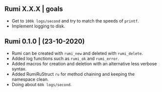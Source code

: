 

Rumi X.X.X | goals
------------------
  * Get to `100k logs/second` and try to match the speeds of `printf`.
  * Implement logging to disk.


Rumi 0.1.0 | (23-10-2020)
-------------------------
  * Rumi can be created with `rumi_new` and deleted with `rumi_delete`.
  * Added log functions such as `rumi_ok` and `rumi_error`.
  * Added macros for creation and deletion with an alternative less verbose syntax.
  * Added RumiRuStruct `ru` for method chaining and keeping the namespace clean.
  * Doing about `60k logs/second`.


